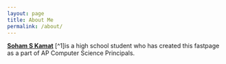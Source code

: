 ```yaml
---
layout: page
title: About Me
permalink: /about/
---
```


**[Soham S Kamat](https://soham360.github.io/csp-fastpages/)** [^1]is a high school student who has created this fastpage as a part of AP Computer Science Principals.
  